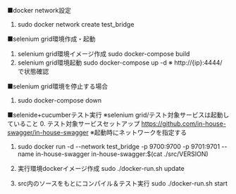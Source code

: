 
■docker network設定
1. sudo docker network create test_bridge

■selenium grid環境作成・起動
1. selenium grid環境イメージ作成
  sudo docker-compose build
2. selenium grid環境起動
  sudo docker-compose up -d
  ※ http://{ip}:4444/ で状態確認


■selenium grid環境を停止する場合
1. sudo docker-compose down

■selenide+cucumberテスト実行
※selenium grid/テスト対象サービスは起動していること
0. テスト対象サービスセットアップ
  https://github.com/in-house-swagger/in-house-swagger
※起動時にネットワークを指定する
1. sudo docker run -d --network test_bridge -p 9700:9700 -p 9701:9701 --name in-house-swagger in-house-swagger:$(cat ./src/VERSION)


2. 実行環境dockerイメージ作成
  sudo ./docker-run.sh update
3. src内のソースをもとにコンパイル＆テスト実行
  sudo ./docker-run.sh start

